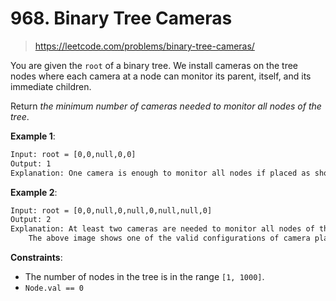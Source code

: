 # 968. Binary Tree Cameras

> <https://leetcode.com/problems/binary-tree-cameras/>

You are given the `root` of a binary tree. We install cameras on the tree nodes
where each camera at a node can monitor its parent, itself, and its immediate
children.

Return *the minimum number of cameras needed to monitor all nodes of the tree*.

**Example 1**:

```txt
Input: root = [0,0,null,0,0]
Output: 1
Explanation: One camera is enough to monitor all nodes if placed as shown.
```

**Example 2**:

```txt
Input: root = [0,0,null,0,null,0,null,null,0]
Output: 2
Explanation: At least two cameras are needed to monitor all nodes of the tree.
    The above image shows one of the valid configurations of camera placement.
```

**Constraints**:

- The number of nodes in the tree is in the range `[1, 1000]`.
- `Node.val == 0`
